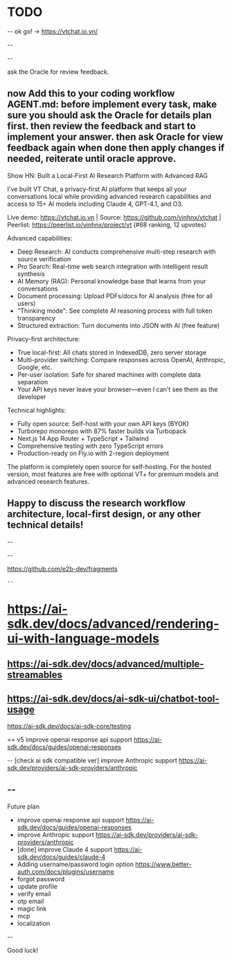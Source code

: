 # TODO

--
ok go! -> https://vtchat.io.vn/

--

--

ask the Oracle for review feedback.

now Add this to your coding workflow AGENT.md: before implement every task, make sure you should ask the Oracle for details plan first. then review the feedback and start to implement your answer. then ask Oracle for view feedback again when done then apply changes if needed, reiterate until oracle approve.
--

Show HN: Built a Local-First AI Research Platform with Advanced RAG

I've built VT Chat, a privacy-first AI platform that keeps all your conversations local while providing advanced research capabilities and access to 15+ AI models including Claude 4, GPT-4.1, and O3.

Live demo: https://vtchat.io.vn | Source: https://github.com/vinhnx/vtchat | Peerlist: https://peerlist.io/vinhnx/project/vt (#68 ranking, 12 upvotes)

Advanced capabilities:
- Deep Research: AI conducts comprehensive multi-step research with source verification
- Pro Search: Real-time web search integration with intelligent result synthesis
- AI Memory (RAG): Personal knowledge base that learns from your conversations
- Document processing: Upload PDFs/docs for AI analysis (free for all users)
- "Thinking mode": See complete AI reasoning process with full token transparency
- Structured extraction: Turn documents into JSON with AI (free feature)

Privacy-first architecture:
- True local-first: All chats stored in IndexedDB, zero server storage
- Multi-provider switching: Compare responses across OpenAI, Anthropic, Google, etc.
- Per-user isolation: Safe for shared machines with complete data separation
- Your API keys never leave your browser—even I can't see them as the developer

Technical highlights:
- Fully open source: Self-host with your own API keys (BYOK)
- Turborepo monorepo with 87% faster builds via Turbopack
- Next.js 14 App Router + TypeScript + Tailwind
- Comprehensive testing with zero TypeScript errors
- Production-ready on Fly.io with 2-region deployment

The platform is completely open source for self-hosting. For the hosted version, most features are free with optional VT+ for premium models and advanced research features.

Happy to discuss the research workflow architecture, local-first design, or any other technical details!
--


--

--

https://github.com/e2b-dev/fragments

    --

# https://ai-sdk.dev/docs/advanced/rendering-ui-with-language-models

## https://ai-sdk.dev/docs/advanced/multiple-streamables

## https://ai-sdk.dev/docs/ai-sdk-ui/chatbot-tool-usage

https://ai-sdk.dev/docs/ai-sdk-core/testing

==
v5 improve openai response api support
https://ai-sdk.dev/docs/guides/openai-responses

--
[check ai sdk compatible ver] improve Anthropic support
https://ai-sdk.dev/providers/ai-sdk-providers/anthropic

## --

Future plan

- improve openai response api support https://ai-sdk.dev/docs/guides/openai-responses
- improve Anthropic support https://ai-sdk.dev/providers/ai-sdk-providers/anthropic
- [done] improve Claude 4 support https://ai-sdk.dev/docs/guides/claude-4
- Adding username/password login option https://www.better-auth.com/docs/plugins/username
- forgot password
- update profile
- verify email
- otp email
- magic link
- mcp
- localization

--

Good luck!
